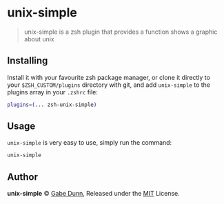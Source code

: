 # unix-simple
> unix-simple is a zsh plugin that provides a function shows a graphic about unix

## Installing
Install it with your favourite zsh package manager, or clone it directly to your
`$ZSH_CUSTOM/plugins` directory with git, and add `unix-simple` to the plugins
array in your `.zshrc` file:

```zsh
plugins=(... zsh-unix-simple)
```

## Usage
`unix-simple` is very easy to use, simply run the command:

```zsh
unix-simple
```

## Author
**unix-simple** © [Gabe Dunn](https://github.com/redxtech), Released under the [MIT](./license.md) License.

